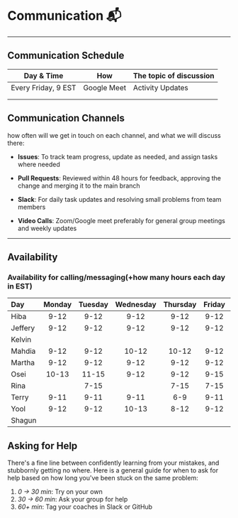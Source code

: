 <!--
    this template is for inspiration, feel free to change it however you like!

    Careful! be sure to protect your privacy when filling out this document
        everything you write here will be public
        so share only what you are comfortable sharing online
        you can share the rest in confidence with you group by another channel
-->

# Communication 📬

______________________________________________________________________

## Communication Schedule

| Day & Time | How | The topic of discussion |
| --- | :-: | ----------------------- |
|Every Friday, 9 EST| Google Meet| Activity Updates|
| | | |
| | | |

## Communication Channels

how often will we get in touch on each channel, and what we will discuss there:

- **Issues**: To track team progress, update as needed, and assign tasks where needed
- **Pull Requests**: Reviewed within 48 hours for feedback, approving the change and merging it to the main branch

- **Slack**: For daily task updates and resolving small problems from team members
- **Video Calls**: Zoom/Google meet preferably for general group meetings and weekly updates

______________________________________________________________________

## Availability

### Availability for calling/messaging(+how many hours each day in EST)

| Day | Monday | Tuesday | Wednesday | Thursday | Friday | Saturday | Sunday |
|:------ | :----: | :-----: | :-------: | :------: | :----: | :------: | ----: |
|  Hiba | 9-12     |  9-12       |    9-12    |    9-12     |   9-12    |     9-12   |   9-12   |
| Jeffery |   9-12    |    9-12     |    9-12    |     9-12   |   9-12   |    9-12    |   9-12  |
| Kelvin |         |          |          |            |          |          |                   |
| Mahdia |     9-12  |     9-12   |     10-12   |    10-12    |    9-12   |   9-12   |   10-12  |
| Martha |   9-12      |   9-12       |   9-12       |   9-12      | 9-12     | 9-12    | 9-12  |
| Osei |   10-13      |11-15          | 9-12         |  9-12        | 9-15    |  13-15   |  9-15|
| Rina |         |   7-15       |          |    7-15      | 7-15       |  9-15     |  9-15      |
| Terry |    9-11     | 9-11         |  9-11        |    6-9      | 9-11       |  9-12  | 9-11  |
| Yool |    9-12     | 9-12         | 10-13    |   8-12    |  9-12      |  10-13  | 10-13       |
|Shagun |            |               |          |         |         |           |               |

## Asking for Help

There's a fine line between confidently learning from your mistakes, and
stubbornly getting no where. Here is a general guide for when to ask for help
based on how long you've been stuck on the same problem:

1. _0 -> 30 min_: Try on your own
1. _30 -> 60 min_: Ask your group for help
1. _60+ min_: Tag your coaches in Slack or GitHub
